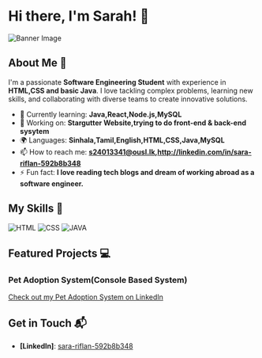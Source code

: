 # Hi there, I'm Sarah! 👋

![Banner Image](your_banner_image_url_here)

## About Me 🚀

I'm a passionate **Software Engineering Student** with experience in **HTML,CSS and basic Java**. I love tackling complex problems, learning new skills, and collaborating with diverse teams to create innovative solutions.

- 🌱 Currently learning: **Java,React,Node.js,MySQL**
- 🔭 Working on: **Stargutter Website,trying to do front-end & back-end sysytem**
- 🌍 Languages: **Sinhala,Tamil,English,HTML,CSS,Java,MySQL**
- 📫 How to reach me: **s24013341@ousl.lk,http://linkedin.com/in/sara-riflan-592b8b348**
- ⚡ Fun fact: **I love reading tech blogs and dream of working abroad as a software engineer.**

## My Skills 🧠

![HTML](https://img.shields.io/badge/-HTML-E34F26?style=flat-square&logo=html5&logoColor=white)
![CSS](https://img.shields.io/badge/-CSS-1572B6?style=flat-square&logo=css3&logoColor=white)
![JAVA](https://img.shields.io/badge/-Java-007396?style=flat-square&logo=java&logoColor=white)


## Featured Projects 💻

### Pet Adoption System(Console Based System)

[Check out my Pet Adoption System on LinkedIn](https://www.linkedin.com/posts/sara-riflan-592b8b348_java-miniproject-petadoptionsystem-activity-7326471939483443200-72Bd?utm_source=share&utm_medium=member_ios&rcm=ACoAAFcHGX4Bj9uWRPekw_zXZ9OQw9MWTLVJ4-Y)

## Get in Touch 📬

- **[LinkedIn]**: [sara-riflan-592b8b348](http://linkedin.com/in/sara-riflan-592b8b348)



